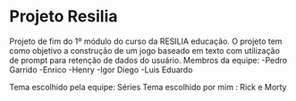 # Projeto Resilia
Projeto de fim do 1º módulo do curso da RESILIA educação.
O projeto tem como objetivo a construção de um jogo baseado em texto com utilização de prompt para retenção de dados do usuário.
Membros da equipe:
-Pedro Garrido
-Enrico
-Henry
-Igor Diego
-Luis Eduardo

Tema escolhido pela equipe: Séries
Tema escolhido por mim : Rick e Morty
